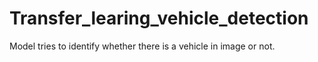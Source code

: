 # Transfer_learing_vehicle_detection
Model tries to identify whether there is a vehicle in image or not.
